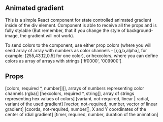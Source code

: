 ## Animated gradient

This is a simple React component for state controlled animated gradient inside of the div element. Component is able to receive all the props and is fully stylable (But remember, that if you change the style of background-image, the gradient will not work).

To send colors to the component, use either prop colors (where you will send array of array with numbers as color channels - [r,g,b,alpha], for example: [255,43,12,0.5] for one color), or hexcolors, where you can define colors as array of arrays with strings ['ff0000', '009900'].

## Props

[colors, required *, number[][], arrays of numbers representing color channels (rgba)]
[hexcolors, required *, string[], array of strings representing hex values of colors]
[variant, not-required, linear | radial, variant of the used gradient]
[vector, not-required, number, vector of linear gradient]
[coords, not-required, number[], X and Y coordinates of the center of rdial gradient]
[timer, required, number, duration of the animation]